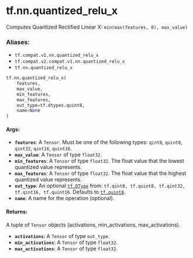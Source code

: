 <div itemscope itemtype="http://developers.google.com/ReferenceObject">
<meta itemprop="name" content="tf.nn.quantized_relu_x" />
<meta itemprop="path" content="Stable" />
</div>

# tf.nn.quantized_relu_x

Computes Quantized Rectified Linear X: `min(max(features, 0), max_value)`

### Aliases:

* `tf.compat.v1.nn.quantized_relu_x`
* `tf.compat.v2.compat.v1.nn.quantized_relu_x`
* `tf.nn.quantized_relu_x`

``` python
tf.nn.quantized_relu_x(
    features,
    max_value,
    min_features,
    max_features,
    out_type=tf.dtypes.quint8,
    name=None
)
```

<!-- Placeholder for "Used in" -->


#### Args:


* <b>`features`</b>: A `Tensor`. Must be one of the following types: `qint8`, `quint8`, `qint32`, `qint16`, `quint16`.
* <b>`max_value`</b>: A `Tensor` of type `float32`.
* <b>`min_features`</b>: A `Tensor` of type `float32`.
  The float value that the lowest quantized value represents.
* <b>`max_features`</b>: A `Tensor` of type `float32`.
  The float value that the highest quantized value represents.
* <b>`out_type`</b>: An optional <a href="../../tf/dtypes/DType.md"><code>tf.DType</code></a> from: `tf.qint8, tf.quint8, tf.qint32, tf.qint16, tf.quint16`. Defaults to <a href="../../tf.md#quint8"><code>tf.quint8</code></a>.
* <b>`name`</b>: A name for the operation (optional).


#### Returns:

A tuple of `Tensor` objects (activations, min_activations, max_activations).


* <b>`activations`</b>: A `Tensor` of type `out_type`.
* <b>`min_activations`</b>: A `Tensor` of type `float32`.
* <b>`max_activations`</b>: A `Tensor` of type `float32`.